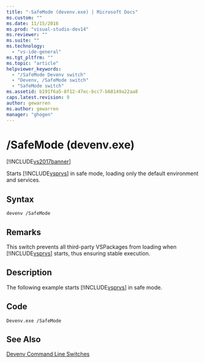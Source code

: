 ```yaml
---
title: "-SafeMode (devenv.exe) | Microsoft Docs"
ms.custom: ""
ms.date: 11/15/2016
ms.prod: "visual-studio-dev14"
ms.reviewer: ""
ms.suite: ""
ms.technology: 
  - "vs-ide-general"
ms.tgt_pltfrm: ""
ms.topic: "article"
helpviewer_keywords: 
  - "/SafeMode Devenv switch"
  - "Devenv, /SafeMode switch"
  - "SafeMode switch"
ms.assetid: b191f6a5-8f12-47ec-bcc7-b68149a22aa8
caps.latest.revision: 9
author: gewarren
ms.author: gewarren
manager: "ghogen"
---
```

# /SafeMode (devenv.exe)
[!INCLUDE[vs2017banner](../../includes/vs2017banner.md)]

  
Starts [!INCLUDE[vsprvs](../../includes/vsprvs-md.md)] in safe mode, loading only the default environment and services.  
  
## Syntax  
  
```  
devenv /SafeMode   
```  
  
## Remarks  
 This switch prevents all third-party VSPackages from loading when [!INCLUDE[vsprvs](../../includes/vsprvs-md.md)] starts, thus ensuring stable execution.  
  
## Description  
 The following example starts [!INCLUDE[vsprvs](../../includes/vsprvs-md.md)] in safe mode.  
  
## Code  
  
```  
Devenv.exe /SafeMode  
```  
  
## See Also  
 [Devenv Command Line Switches](../../ide/reference/devenv-command-line-switches.md)




